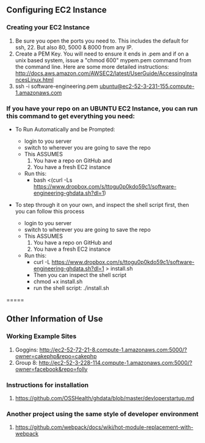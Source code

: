 ## Configuring EC2 Instance

### Creating your EC2 Instance
1. Be sure you open the ports you need to. This includes the default for ssh, 22. But also 80, 5000 & 8000 from any IP.
2. Create a PEM Key. You will need to ensure it ends in .pem and if on a unix based system, issue a "chmod 600" mypem.pem command from the command line. Here are some more detailed instructions: http://docs.aws.amazon.com/AWSEC2/latest/UserGuide/AccessingInstancesLinux.html
3. ssh -i software-engineering.pem ubuntu@ec2-52-3-231-155.compute-1.amazonaws.com

### If you have your repo on an UBUNTU EC2 Instance, you can run this command to get everything you need:
 - To Run Automatically and be Prompted:
    - login to you server
    - switch to wherever you are going to save the repo
    - This ASSUMES
      1. You have a repo on GitHub and
      2. You have a fresh EC2 instance
    - Run this:
      - bash <(curl -Ls https://www.dropbox.com/s/ttogu0p0kdo59c1/software-engineering-ghdata.sh?dl=1)

  - To step through it on your own, and inspect the shell script first, then you can follow this process
    - login to you server
    - switch to wherever you are going to save the repo
    - This ASSUMES
      1. You have a repo on GitHub and
      2. You have a fresh EC2 instance
    - Run this:
      - curl -L https://www.dropbox.com/s/ttogu0p0kdo59c1/software-engineering-ghdata.sh?dl=1 > install.sh
      - Then you can inspect the shell script
      - chmod +x install.sh
      - run the shell script: ./install.sh


=====
## Other Information of Use
### Working Example Sites
1. Goggins: http://ec2-52-72-21-8.compute-1.amazonaws.com:5000/?owner=cakephp&repo=cakephp
2. Group 8: http://ec2-52-3-228-114.compute-1.amazonaws.com:5000/?owner=facebook&repo=folly  

### Instructions for installation
1. https://github.com/OSSHealth/ghdata/blob/master/devloperstartup.md

### Another project using the same style of developer environment
1. https://github.com/webpack/docs/wiki/hot-module-replacement-with-webpack
